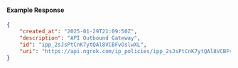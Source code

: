 <!-- Code generated for API Clients. DO NOT EDIT. -->

#### Example Response

```json
{
	"created_at": "2025-01-29T21:09:50Z",
	"description": "API Outbound Gateway",
	"id": "ipp_2sJsPtCnK7ytQAl8VCBFvOslwXL",
	"uri": "https://api.ngrok.com/ip_policies/ipp_2sJsPtCnK7ytQAl8VCBFvOslwXL"
}
```
